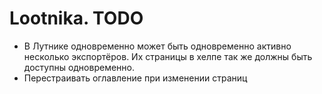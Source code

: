 # Lootnika. TODO

* В Лутнике одновременно может быть одновременно активно несколько экспортёров. Их страницы в хелпе так же должны быть доступны одновременно.
* Перестраивать оглавление при изменении страниц